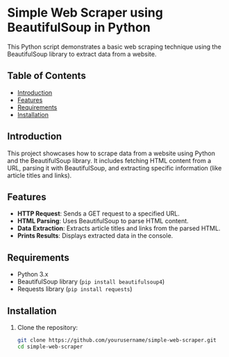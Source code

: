 # Simple Web Scraper using BeautifulSoup in Python

This Python script demonstrates a basic web scraping technique using the BeautifulSoup library to extract data from a website.

## Table of Contents

- [Introduction](#introduction)
- [Features](#features)
- [Requirements](#requirements)
- [Installation](#installation)

## Introduction

This project showcases how to scrape data from a website using Python and the BeautifulSoup library. It includes fetching HTML content from a URL, parsing it with BeautifulSoup, and extracting specific information (like article titles and links).

## Features

- **HTTP Request**: Sends a GET request to a specified URL.
- **HTML Parsing**: Uses BeautifulSoup to parse HTML content.
- **Data Extraction**: Extracts article titles and links from the parsed HTML.
- **Prints Results**: Displays extracted data in the console.

## Requirements

- Python 3.x
- BeautifulSoup library (`pip install beautifulsoup4`)
- Requests library (`pip install requests`)

## Installation

1. Clone the repository:

   ```bash
   git clone https://github.com/yourusername/simple-web-scraper.git
   cd simple-web-scraper
